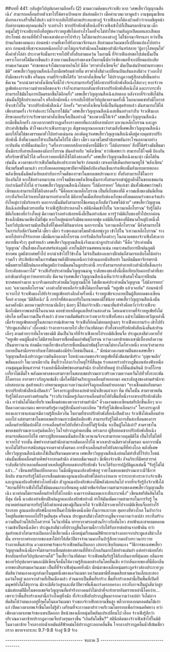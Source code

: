 ##บทที่ 441: กลับสู่ทวีปบุปผาครามอีกครั้ง (2)
ตามความคิดของจ้าวเฟิง หาก ‘เศษเสี้ยววิญญาณสือเฉิง’ สามารถเคลื่อนย้ายตัวเขาไปได้ตรงเป้าหมาย มันย่อมดีกว่า
เมื่อคำนวณเวลาดูแล้ว งานชุมนุมเซียนมังกรคงจะเสร็จสิ้นไปแล้ว แม้ว่าจะกลับไปยังลานประลองชางกู่ จ้าวเฟิงเองก็ต้องปวดหัวว่าจะเผชิญหน้ากับคำถามของทุกคนเช่นไร
จะอย่างไร ซากปรักหักพังสือเฉิงที่จ้าวเฟิงเข้าไปก็เป็นมรดกนิรนาม เด็กหนุ่มไม่รู้ว่าจะอธิบายถึงที่อยู่ของจ้าวหยูเฟ่ยได้อย่างไรโดยที่จะไม่ทำให้ความลับถูกเปิดเผยและเสียผลประโยชน์
สถานที่ที่หัวใจของเขาต้องการไปจริงๆ ไม่ใช่ลานประลองชางกู่ ไม่ใช่อาณาจักรนภา ทว่าเป็นบ้านเกิดของตนเอง
ก่อนหน้า ยามที่เขาไปยังอาณาจักรนภา สิบสามแคว้นเมฆาก็เปลี่ยนแปลงไปอย่างมาก
ก่อนหน้าที่เขาจะหลบหนีออกไป เขาได้ถูกเจ้าสำนักคนใหม่ของสำนักจันทร์สลาย ‘ผู้อาวุโสหยุนไห่’ ตั้งค่าหัวไล่ล่า ประกาศจับนั้นกระจายไปทั่วทั้งสิบสามแคว้น
ในยามนี้
ที่จ้าวเฟิงเอ่ยขอไปเช่นนั้นเป็นเพราะโอกาสได้มีมากขึ้นแล้ว ด้วยความแข็งแกร่งของเขาในยามนี้นับว่าเพียงพอที่จะเปลี่ยนแปลงสิบสามแคว้นเมฆา
“คำขอของเจ้าไม่มากมายเกินไป นี่คือ ‘ตราคำสั่งเซียนจื่อ’ มันเป็นเช่นป้ายผ่านทางของมิติ”
เศษเสี้ยววิญญาณสือเฉิงโบกมือพร้อมด้วยยิ้ม ตราคำสั่งสีม่วงเปลี่ยนเป้นเส้นแสงสีม่วง ร่วงลงไปยังมือของจ้าวเฟิง
ครืนนน
ยามที่จ้าวเฟิงได้รับ ‘ตราคำสั่งเซียนจื่อ’ ได้ปรากฏความรู้สึกสงสัยขึ้นอย่างชัดเจน
“หากนำตราคำสั่งเซียนจื่อนี่ไป เจ้าจะสามารถรับรู้ได้ถึงซากปรักหักพังสือเฉิงได้ลางๆ หากจ้าวหยูเฟ่ยต้องการความช่วยเหลือของเจ้า เจ้าก็จะสามารถกลับมายังซากปรักหักพังสือเฉิงได้ และเรากระทั่งสามารถใช้มันในการเปิดมรดกขึ้นได้อีกครั้ง”
เศษเสี้ยววิญญาณสือเฉิงเอ่ยตอบ
หลังจากที่จ้าวเฟิงได้ยินเช่นนั้นก็รู้สึกประหลาดใจ
หรืออีกนัยหนึ่ง การกลับไปยังทวีปบุปผาครามครั้งนี้ ในอนาคตเขายังมีโอกาสที่จะเข้าไปใน ‘ซากปรักหักพังสือเฉิง’ อีกครั้ง
“ตราคำสั่งเซียนจื่อนี่เป็นอันสุดท้ายแล้ว มันสามารถใช้ได้เพียงสามครั้ง เจ้าจำต้องระวังในการใช้มัน”
เศษเสี้ยววิญญาณสือเฉิงเอ่ยขึ้นอย่างเร่งรีบ
จ้าวเฟิงผงกศีรษะตอบรับว่าจะรักษาตราคำสั่งเซียนจื่อเป็นอย่างดี
“ของพวกนี้ให้เจ้า”
เศษเสี้ยววิญญาณสือเฉิงยกมือขึ้นอีกครั้ง กลางอากาศปรากฏเครื่องรางหยกที่แกะสลักลายมังกร แหวนเหล็กโบราณ และลูกประคำสีเข้มขึ้น
หัวใจของจ้าวเฟิงกระตุกวูบ สัญชาตญาณบอกเขาว่าสามสิ่งที่เศษเสี้ยววิญญาณสือเฉิง มอบให้ไม่ใช่ของธรรมดาทั่วไปอย่างแน่นอน
ลองคิดดูว่าเศษเสี้ยววิญญาณสือเฉิงคือผู้ควบคุมซากปรักหักพังนี้ สิ่งที่นางมอบให้จะเป็นอันใดไปได้
เมี้ยว เมี้ยว
แมวขโมยตัวน้อยพลันกระโจนออกมาอย่างกะทันหัน ท่าทีตื่นเต้นเล็กๆ
“เครื่องรางหยกสลักลายมังกรนี้มีชื่อว่า ‘โล่มังกรหยก’ สิ่งที่ใช้สร้างมันขึ้นมานั้นมีกระทั่งสายเลือดของมังกรโบราณ มันคล้ายกับ ‘พลังเซียน’ ทว่าพิเศษกว่า สามารถใช้โจมตี ป้องกัน หรือรักษาชีวิตไว้ได้ เครื่องรางหยกนี่ยังใช้ได้ถึงสองครั้ง”
เศษเสี้ยววิญญาณสือเฉิงแนะนำ
เมื่อได้ยินเช่นนั้น ดวงตาของจ้าวเฟิงก็พลันส่องประกายเจิดจ้า
ก่อนหน้า เขาเคยได้เห็นเย่หยานหยูใช้ ‘พลังเซียน’ ที่น่าพรั่นพรึงมาแล้ว กระทั่งหอคอยพฤกษาปีศาจที่มีพลังป้องกันแข็งแกร่งเพียงนั้นยังแทบตายตกลง
พลังเซียนนั้นมีพลังเทียบเท่ากับการโจมตีของราชาในขอบเขตปราณเทวะ ทั้งยังสามารถใช้ในการป้องกันได้
หากใช้อย่างเหมาะสม การโจมตีของพลังเซียนนั่นกระทั่งสามารถฆ่าผู้สูงศักดิ์ในขอบเขตแก่นก่อกำเนิดทั่วไปได้
ทว่าเศษเสี้ยววิญญาณสือเฉิงได้มอบ ‘โล่มังกรหยก’ ให้แก่เขา มันทั้งพิเศษกว่าพลังเซียนและสามารถใช้ได้ถึงสองครั้ง
“นี่คือแหวนเหล็กโบราณ เป็นที่เก็บของที่ดี ความแข็งของมันดีเยี่ยม กระทั่งเรียกได้ว่าแทบไม่สามารถทำลายได้ มิติภายในเมื่อเทียบกับช่องเก็บของทั้งหมดบนร่างของเจ้าแล้วยังใหญ่กว่านับร้อยเท่า นอกจากนั้นมันยังสามารถใช้แทนถุงเก็บสัตว์วิเศษได้ด้วย”
เศษเสี้ยววิญญาณสือเฉิงเอ่ยขึ้นด้วยรอยยิ้ม
จ้าวเฟิงรู้สึกประหลาดใจ สตินึกคิดเข้าไปใน ‘แหวนเหล็กโบราณ’ รับรู้ได้ถึงมิติเก็บของที่กว้างใหญ่ มีความกว้างอย่างน้อยหนึ่งลี้เป็นอย่างน้อย
ควรรู้ว่ามิติเก็บของทั่วไปหากค่อนข้างเล็กมีขนาดเพียงไม่กี่ฟุต หากใหญ่หน่อยจึงมีขนาดหลายฟุต
แต่มิติเก็บของที่มีขนาดใหญ่ถึงหนึ่งลี้ ในทวีปบุปผาครามนับเป็นสิ่งที่ไม่เคยได้ยินมาก่อน
นอกจากนั้น ‘แหวนเหล็กโบราณ’ นี่ยังสามารถใช้ในการเก็บสัตว์วิเศษได้
เมี้ยว เมี้ยว
ร่างของแมวขโมยตัวน้อยพุ่งวูบ เข้าไปใน ‘แหวนเหล็กโบราณ’ จางหายไปอย่างไร้ร่องรอย
เมื่อมีแหวนเหล็กโบราณ การรับมือกับเรื่องต่างๆ ในอนาคตของจ้าวเฟิงก็สะดวกสบายขึ้นจริงๆ
สุดท้ายแล้ว
เศษเสี้ยววิญญาณสือเฉิงจึงแนะนำลูกประคำสีดำ “นี่คือ ‘ประคำหมื่นวิญญาณ’ เป็นสิ่งของในศาสตร์แห่งภูตผี ภายในมีปราณศพหนาแน่น เหมาะสมกับการฝึกฝนภูตผีซากศพ ภูตผีซากศพทั่วไป หากนำเข้าไปไว้ข้างใน ไม่จำเป็นต้องลงแรงฝึกฝนก็สามารถเติบโตได้อย่างรวดเร็ว ประสิทธิภาพในการพัฒนาพลังฝึกตนเหนือกว่าด้านนอกนับสิบเท่า ในอดีตมีมหาจักรพรรดิหมื่นพรายได้ฝึกฝนกองทัพภูตผีกว่าหมื่นตนในลูกประคำนี้ กระทั่งสามารถทำลายล้างสำนักที่แข็งแกร่งถึงระดับสองดาวได้”
จ้าวเฟิงรับประคำหมื่นวิญญาณมาดู ระดับของของสิ่งนี้เมื่อเทียบกับดอกบัวดำที่เขาแย่งชิงมายังสูงกว่าหลายระดับ
ชัดเจนว่าเศษเสี้ยววิญญาณสือเฉิงเห็นว่าจ้าวเฟิงสนใจในการฝึกฝนซากศพอย่างมาก นางจริงมอบประคำหมื่นวิญญาณนี้ให้
ไม่เพียงแค่ประคำหมื่นวิญญาณ ‘โล่มังกรหยก’ และ ‘แหวนเหล็กโบราณ’ เองต่างก็ช่วยเหลือจ้าวเฟิงได้มากในยามนี้
“หยูเฟ่ย แล้วเจอกัน”
ก่อนหน้าที่จะจากไป จ้าวเฟิงมองไปยังจ้าวหยูเฟ่ยอย่างลึกล้ำครั้งหนึ่ง
จ้าวหยูเฟ่ยจะกลายเป็นผู้สืบทอดของเซียนจื่อเย่ ควบคุม ‘มิติสือเฉิง’ นี้ ภารกิจที่ต้องแบกรับในอนาคตคงมิใช่น้อย
เศษเสี้ยววิญญาณสือเฉิงนั่นฉลาดยิ่งนัก มอบความปรารถนาดีเล็กๆ น้อยๆ นี้ให้แก่จ้าวเฟิง เจตนาที่แท้จริงคือหวังว่าจ้าวเฟิงจะนึกถึงมิตรภาพเหล่านี้ในอนาคต คอยช่วยเหลือดูแลเสียส่วนสองส่วน โดยเฉพาะยามที่จ้าวหยูเฟ่ยยังไม่เติบโต
แต่ในความเป็นจริงแล้ว
ด้วยความสัมพันธ์ระหว่างพวกจ้าวเฟิงทั้งสอง แม้จะไม่มีของขวัญเหล่านี้ เมื่อจ้าวหยูเฟ่ยตกอยู่ในสถานการณ์เข้าตาจน จ้าวเฟิงก็ย่อมไม่ยอมอยู่เฉยๆ
จ้าวเฟิงทะยานร่าง เข้าไปยัง ‘ประตูแสงสีม่วง’ เบื้องหน้า ร่างกายจางหายไป
เสี้ยววินาทีต่อมา
ทั่วทั้งซากปรักหักพังสือเฉิงสั่นสะท้านเล็กๆ ตามด้วยการสั่นไหวของมิติ
มันเป็นวินาทีที่จ้าวเฟิงหายไปจากมิติเซียนจื่อ
ประตูแสงสีม่วงหายไป
“หยูเฟ่ย คนผู้นี้แม้จะไม่มีสายเลือดรายชื่อหมื่นเผ่าพันธุ์โบราณ ทว่าดวงตาซ้ายของเขามีเบื้องหลังความเป็นมายาวนาน ย่อมมีความเกี่ยวข้องกับรายชื่อหมื่นเผ่าพันธุ์โบราณไม่ทางใดก็ทางหนึ่ง หากเจ้าสามารถกลายเป็นสามีภรรยากับเขาได้ย่อมต้องมีประโยชน์เป็นแน่...”
นัยน์ตางดงามชวนฝันของเศษเสี้ยววิญญาณสือเฉิงปรากฎความยินดีออกมา
ใบหน้างดงามของจ้าวหยูเฟ่ยที่นั่งขัดสมาธิสร้าง ‘กุญแจผลึก’ พลันแดงก่ำ
ในเวลาเดียวกัน
พื้นที่ว่างโล่งกว้างใหญ่ไร้ที่สิ้นสุด
ร่างหลายร่างปรากฏขึ้นบนท้องฟ้าเหนืองานชุมนุมเซียนสวรรค์
ร่างเหล่านี้คือศิษย์ของสามสำนัก บ้างก็ท่าทีหดหู่ บ้างก็ตื่นเต้นยินดี บ้างก็โกรธเกรี้ยวไม่เต็มใจ
พลังมหาศาลของสามราชาในขอบเขตปราณเทวะสร้างความหวาดหวั่นไปทั่วทั้งระยะพันลี้โดยรอบ อากาศราวกับถูกแช่แข็ง
เมื่อใดที่มีอัจฉริยะถูกเคลื่อนย้ายออกมา คนระดับสูงของสามสำนักจะเอ่ยสอบถาม
สุดท้ายแล้ว เย่หยานหยูและจงหว่านเอ๋อร์จึงถูกเคลื่อนย้ายออกมา
“ทางเชื่อมต่อกับมรดกซากปรักหักพังสือเฉิงปิดแล้ว”
โครงกระดูกสีทองเอ่ยด้วยน้ำเสียงแผ่วเบา
หืม
ทันใดนั้น สามราชาพลันรับรู้ได้ถึงบางอย่างพร้อมกัน
“ราวกับว่าเมื่อครู่เกิดการเคลื่อนย้ายไปยังพื้นที่หนึ่งจากซากปรักหักพังสือเฉิง ทว่ามันไม่ได้มาที่บริเวณเชื่อมต่อของพวกเราสามสำนัก”
คิ้วงดงามของเซียนสตรีเลิกขึ้นเล็กๆ นางปิดดวงตางดงามลง พยายามรับรู้ความรู้สึกนั้นอย่างละเอียด
“ข้ารับรู้ได้เพียงเลือนราง”
โครงกระดูกสีทองและราชาแห่งมารมีความรู้สึกเดียวกัน
ในยามที่ซากปรักหักพังสือเฉิงปิดตัวลง จ้าวเฟิงได้เคลื่อนย้ายออกไป
แต่สามราชาในขอบเขตปราณเทวะมีพลังเคียงฟ้า สามารถรับรู้ได้ถึงการสั่นสะเทือนของการเคลื่อนย้ายที่ผิดปกติได้
การเคลื่อนย้ายไปยังที่ห่างไกลที่ไม่รู้จักนั่น จะเป็นผู้ใดได้เล่า?
สามราชาในขอบเขตปราณเทวะครุ่นคิดเล็กๆ ในใจปรากฏคำตอบขึ้น
อย่างแรก ผู้สืบทอดซากปรักหักพังสือเฉิงสามารถตัดออกไปได้
เพราะผู้สืบทอดคนนั้นต้องใช้เวลานานจึงจะสามารถควบคุมมิติได้ เป็นไปไม่ได้ที่จะจากไป
จากนั้น ศิษย์จากสามสำนักสามารถตัดออกไปได้ พวกเขาล้วนมีตราคำสั่งมรดก
นอกจากนั้น หากไม่ได้รับการสนับสนุนจากตราคำสั่งมรดก การที่จะเคลื่อนย้ายไปยังสถานที่ที่ห่างไกล พลังที่เศษเสี้ยววิญญาณสือเฉิงต้องใช้เป็นปริมาณมหาศาล
เศษเสี้ยววิญญาณสือเฉิงย่อมไม่ทำสิ่งที่ไร้ประโยชน์เช่นนั้นเพื่อเคลื่อนย้ายศิษย์จากสามสำนัก
คำตอบชัดเจนแล้ว
มีเพียงจ้าวเฟิง อัจฉริยะที่มีพรสวรรค์ระดับสัตว์ประหลาดที่คอยช่วยเหลือผู้สืบทอดซากปรักหักพัง จึงจะได้รับการปฏิบัติดูแลเช่นนี้
“รับรู้ไม่ได้แล้ว...”
เซียนสตรีปิดเปลือกตาลง ในมือมีลูกแมงป่องยักษ์อยู่
ราชาในขอบเขตปราณเทวะมีวิธีการลึกลับ สามารถรับรู้ได้ถึงการเชื่อมต่อของลูกแมงป่องยักษ์ได้อย่างง่ายดาย
ทว่าระยะห่างระหว่างจ้าวเฟิงและลูกแมงป่องยักษ์ห่างไกลยิ่งนัก ตัวลูกแมงป่องยักษ์เองก็มีพลังน้อยเกินไป ยากที่จะรับรู้ถึงจ้าวเฟิงได้
“สถานที่ที่จ้าวเฟิงไปไม่ใช่ดินแดนเกาะเทียนหลู แต่ด้วยขีดจำกัดความสามารถของเศษเสี้ยววิญญาณสือเฉิง นางย่อมไม่อาจเคลื่อนย้ายไปได้ไกลนัก คงมาจากดินแดนเกาะสักเกาะหนึ่ง”
เซียนสตรีตัดสินได้ในที่สุด
บัดนี้ นางต้องทำเพียงฝึกฝนลูกแมงป่องยักษ์อย่างดี ทำให้มันเพิ่มความสามารถในการรับรู้ ในอนาคตย่อมสามารถรับรู้ได้ถึงตำแหน่งของผู้เป็นนายได้
จ้าวเฟิงได้จางหายไปจากมิติเซียนจื่ออย่างไร้ร่องรอย ลูกแมงป่องยักษ์นี้กลายเป็นคำใบ้เพียงหนึ่งเดียวในการแกะรอย
สุดทางที่ห่างไกล
ในป่ากว้างใหญ่ที่แผ่ขยายออกไปไร้จุดสิ้นสุด
ครืนนน
ประตูแสงสีม่วงใสปรากฏขึ้นจากความว่างเปล่า กระทั่งสร้างความปั่นป่วนให้กับไอสวรรค์
ในวินาทีนั้น บรรยากาศรอบด้านก็ราวกับสั่นไหว สายฟ้าและสายลมหลอมรวมเข้าเป็นหนึ่งเดียว
ประตูแสงสีม่วงที่ปรากฏขึ้นในยามนี้ราวกับได้รับการต่อต้านจากฟ้าดิน ทว่าสุดท้ายแล้วก็สามารถเปิดออกได้เสี้ยวหนึ่ง
เด็กหนุ่มเรือนผมสีฟ้าทะยานร่างออกจากประตูแสงสีม่วงใสนั้น
บรรยากาศรอบกายของเขาได้ทำให้สัตว์ปีศาจจำนวนมากในป่ารู้สึกหวาดกลัวกระวนกระวาย ร่างกายสั่นสะท้าน
ดวงตาเทพเจ้าของจ้าวเฟิงพลันเปิดออก เอ่ยกระซิบกับตนเอง “วิธีการของเศษเสี้ยววิญญาณสือเฉิงนี่อาจไม่สามารถเชื่อมต่อสองสถานที่ที่ห่างไกลกันมากได้อย่างแม่นยำ แต่อย่างน้อยก็ส่งข้ากลับมายังทวีปบุปผาครามได้”
ในเสี้ยววินาทีต่อมา จ้าวเฟิงพลันรับรู้ได้ถึงกลิ่นอายที่คุ้นเคย
กลิ่นอายของทวีปบุปผาครามและมิติเซียนจื่อนั้นให้ความรู้สึกแตกต่างกันโดยสิ้นเชิง
ทว่ากลิ่นอายของที่นี่คือกลิ่นอายของสิบสามแคว้นเมฆา เป็นที่ที่จ้าวเฟิงคุ้นเคยยิ่งนัก
นัยน์ตาของเด็กหนุ่มตระกูลจ้าวส่องประกายวูบ ตัดสินว่าตนเองคงถูกส่งมาในมุมหนึ่งของแคว้นเมฆา
แคว้นเมฆามีทั้งหมดสิบสามแคว้นเล็กและสองแคว้นใหญ่
นอกจากส่วนที่เป็นเมืองแล้ว ส่วนมากเป็นพื้นที่รกร้าง
พื้นที่รกร้างเหล่านี้เป็นพื้นที่เปิดที่มนุษย์ยังไม่ได้รุกราน มักจะมีสัตว์อสูรและสัตว์ปีศาจที่แข็งแกร่งครอบครอง กระทั่งอาจเป็นฝูงสัตว์อสูร แม้แต่ยอดฝีมือในขอบเขตจิตวิญญาณที่แท้จริงบางคนยังไม่กล้าที่จะท้าทายอันตรายเหล่านี้โดยง่าย...
เพราะว่าพื้นที่รกร้างเหล่านี้กว้างใหญ่ยิ่งนัก ทั้งจ้าวเฟิงยังปรากฏขึ้นมาจากความว่างเปล่า จึงไม่อาจตัดสินได้ว่าตนเองอยู่ที่จุดใดในแคว้นเมฆา
ร่างของจ้าวเฟิงทะยานขึ้นสูง พลิ้วกายลงบนยอดต้นไม้เก่าแก่ เปิดดวงตาเทพเจ้าขึ้นโดยไม่รู้ตัว เตรียมที่จะกวาดตาสำรวจบริเวณโดยรอบเพื่อกำหนดทิศทาง
ทว่า
เพียงดวงตาเทพเจ้าของเขาเปิดออก สีหน้าของเด็กหนุ่มก็พลันแปรเปลี่ยนไป
เฮือก
จ้าวเฟิงรู้สึกว่าบริเวณดวงตาซ้ายปรากฏความเจ็บปวดรุนแรงขึ้น
“เกิดอันใดขึ้น?”
สตินึกคิดของจ้าวเฟิงเข้าไปในมิติในดวงตาซ้าย ใจกลางบ่อน้ำเหมันต์สีฟ้าหม่นได้ปรากฏระลอกคลื่นขึ้น ใจกลางปรากฏคลื่นน้ำสีเข้มเชี่ยวกราก ขยายจากระยะ 9.7-9.8 จ้างสู่ 9.9 จ้าง

-------------------------------------- จบภาค 3 --------------------------------------